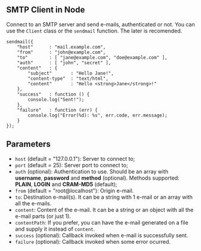 ## SMTP Client in Node

Connect to an SMTP server and send e-mails, authenticated or not. You can use the `Client` class
or the `sendmail` function. The later is recomended.

    sendmail({
    	"host"		: "mail.example.com",
    	"from"		: "john@example.com",
    	"to"		: [ "jane@example.com", "doe@example.com" ],
    	"auth"		: [ "john", "secret" ],
    	"content"	: {
    		"subject"		: "Hello Jane!",
    		"content-type"	: "text/html",
    		"content"		: "Hello <strong>Jane</strong>!"
    	},
    	"success"	: function () {
    		console.log("Sent!");
    	},
    	"failure"	: function (err) {
    		console.log("Error(%d): %s", err.code, err.message);
    	}
    });

## Parameters

- `host` (default = "127.0.0.1"): Server to connect to;
- `port` (default = 25): Server port to connect to;
- `auth` (optional): Authentication to use. Should be an array with **username**, **password** and
  **method** (optional). Methods supported: **PLAIN**, **LOGIN** and **CRAM-MD5** (default);
- `from` (default = "root@localhost"): Origin e-mail.
- `to`: Destination e-mail(s). It can be a string with 1 e-mail or an array with all the e-mails.
- `content`: Content of the e-mail. It can be a string or an object with all the e-mail parts (or just 1).
- `contentPath`: If you prefer, you can have the e-mail generated on a file and supply it instead of `content`.
- `success` (optional): Callback invoked when e-mail is successfully sent.
- `failure` (optional): Callback invoked when some error ocurred.
